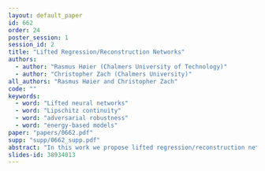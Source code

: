 ```yaml
---
layout: default_paper
id: 662
order: 24
poster_session: 1
session_id: 2
title: "Lifted Regression/Reconstruction Networks"
authors:
  - author: "Rasmus Høier (Chalmers University of Technology)"
  - author: "Christopher Zach (Chalmers University)"
all_authors: "Rasmus Høier and Christopher Zach"
code: ""
keywords:
  - word: "Lifted neural networks"
  - word: "Lipschitz continuity"
  - word: "adversarial robustness"
  - word: "energy-based models"
paper: "papers/0662.pdf"
supp: "supp/0662_supp.pdf"
abstract: "In this work we propose lifted regression/reconstruction networks (LRRNs), which combine lifted neural networks with a guaranteed Lipschitz continuity property for the output layer. Lifted neural networks explicitly optimize an energy model to infer the unit activations and therefore---in contrast to standard feed-forward neural networks---allow bidirectional feedback between layers. So far lifted neural networks have been modelled around standard feed-forward architectures. We propose to take further advantage of the feedback property by letting the layers simultaneously perform regression and reconstruction. The resulting lifted network architecture allows to control the desired amount of Lipschitz continuity, which is an important feature to obtain adversarially robust regression and classification methods. We analyse and numerically demonstrate applications for unsupervised and supervised learning."
slides-id: 38934013
---
```


